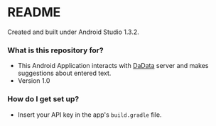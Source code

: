 # README #

Created and built under Android Studio 1.3.2.

### What is this repository for? ###

* This Android Application interacts with [DaData](https://dadata.ru/) server and makes suggestions about entered text.
* Version 1.0

### How do I get set up? ###

* Insert your API key in the app's `build.gradle` file.
